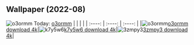 ## Wallpaper (2022-08)
![o3ormm](https://w.wallhaven.cc/full/o3/wallhaven-o3ormm.jpg) Today: [o3ormm](https://th.wallhaven.cc/small/o3/o3ormm.jpg)
|      |      |      |
| :----: | :----: | :----: |
|![o3ormm](https://th.wallhaven.cc/small/o3/o3ormm.jpg)[o3ormm download 4k](https://wallhaven.cc/w/o3ormm)|![k7y5w6](https://th.wallhaven.cc/small/k7/k7y5w6.jpg)[k7y5w6 download 4k](https://wallhaven.cc/w/k7y5w6)|![3zmpy3](https://th.wallhaven.cc/small/3z/3zmpy3.jpg)[3zmpy3 download 4k](https://wallhaven.cc/w/3zmpy3)|
